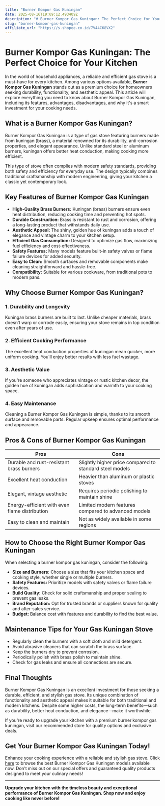 ```yaml
---
title: "Burner Kompor Gas Kuningan"
date: 2025-08-16T19:09:12.493409Z
description: "# Burner Kompor Gas Kuningan: The Perfect Choice for Your Kitchen..."
slug: "burner-kompor-gas-kuningan"
affiliate_url: "https://s.shopee.co.id/7V44C68VX2"
---
```

# Burner Kompor Gas Kuningan: The Perfect Choice for Your Kitchen

In the world of household appliances, a reliable and efficient gas stove is a must-have for every kitchen. Among various options available, **Burner Kompor Gas Kuningan** stands out as a premium choice for homeowners seeking durability, functionality, and aesthetic appeal. This article will explore everything you need to know about Burner Kompor Gas Kuningan, including its features, advantages, disadvantages, and why it's a smart investment for your cooking needs.

## What is a Burner Kompor Gas Kuningan?

Burner Kompor Gas Kuningan is a type of gas stove featuring burners made from kuningan (brass), a material renowned for its durability, anti-corrosion properties, and elegant appearance. Unlike standard steel or aluminum burners, kuningan offers better heat conduction, making cooking more efficient.

This type of stove often complies with modern safety standards, providing both safety and efficiency for everyday use. The design typically combines traditional craftsmanship with modern engineering, giving your kitchen a classic yet contemporary look.

## Key Features of Burner Kompor Gas Kuningan

- **High-Quality Brass Burners:** Kuningan (brass) burners ensure even heat distribution, reducing cooking time and preventing hot spots.
- **Durable Construction:** Brass is resistant to rust and corrosion, offering a long-lasting product that withstands daily use.
- **Aesthetic Appeal:** The shiny, golden hue of kuningan adds a touch of elegance and vintage charm to your kitchen setup.
- **Efficient Gas Consumption:** Designed to optimize gas flow, maximizing fuel efficiency and cost-effectiveness.
- **Safety Features:** Many models feature built-in safety valves or flame failure devices for added security.
- **Easy to Clean:** Smooth surfaces and removable components make cleaning straightforward and hassle-free.
- **Compatibility:** Suitable for various cookware, from traditional pots to modern pans.

## Why Choose Burner Kompor Gas Kuningan?

### 1. Durability and Longevity

Kuningan brass burners are built to last. Unlike cheaper materials, brass doesn’t warp or corrode easily, ensuring your stove remains in top condition even after years of use.

### 2. Efficient Cooking Performance

The excellent heat conduction properties of kuningan mean quicker, more uniform cooking. You'll enjoy better results with less fuel wastage.

### 3. Aesthetic Value

If you're someone who appreciates vintage or rustic kitchen decor, the golden hue of kuningan adds sophistication and warmth to your cooking space.

### 4. Easy Maintenance

Cleaning a Burner Kompor Gas Kuningan is simple, thanks to its smooth surface and removable parts. Regular upkeep ensures optimal performance and appearance.

## Pros & Cons of Burner Kompor Gas Kuningan

| Pros | Cons |
| --- | --- |
| Durable and rust-resistant brass burners | Slightly higher price compared to standard steel models |
| Excellent heat conduction | Heavier than aluminum or plastic stoves |
| Elegant, vintage aesthetic | Requires periodic polishing to maintain shine |
| Energy-efficient with even flame distribution | Limited modern features compared to advanced models |
| Easy to clean and maintain | Not as widely available in some regions |

## How to Choose the Right Burner Kompor Gas Kuningan

When selecting a burner kompor gas kuningan, consider the following:

- **Size and Burners:** Choose a size that fits your kitchen space and cooking style, whether single or multiple burners.
- **Safety Features:** Prioritize models with safety valves or flame failure devices.
- **Build Quality:** Check for solid craftsmanship and proper sealing to prevent gas leaks.
- **Brand Reputation:** Opt for trusted brands or suppliers known for quality and after-sales service.
- **Budget:** Balance cost with features and durability to find the best value.

## Maintenance Tips for Your Gas Kuningan Stove

- Regularly clean the burners with a soft cloth and mild detergent.
- Avoid abrasive cleaners that can scratch the brass surface.
- Keep the burners dry to prevent corrosion.
- Periodically polish with brass polish to maintain shine.
- Check for gas leaks and ensure all connections are secure.

## Final Thoughts

Burner Kompor Gas Kuningan is an excellent investment for those seeking a durable, efficient, and stylish gas stove. Its unique combination of functionality and aesthetic appeal makes it suitable for both traditional and modern kitchens. Despite some higher costs, the long-term benefits—such as durability, better heat conduction, and elegance—make it worthwhile.

If you're ready to upgrade your kitchen with a premium burner kompor gas kuningan, visit our recommended store for quality options and exclusive deals.

## Get Your Burner Kompor Gas Kuningan Today!

Enhance your cooking experience with a reliable and stylish gas stove. Click [here](https://s.shopee.co.id/7V44C68VX2) to browse the best Burner Kompor Gas Kuningan models available now. Don't miss out on our special offers and guaranteed quality products designed to meet your culinary needs!

---

**Upgrade your kitchen with the timeless beauty and exceptional performance of Burner Kompor Gas Kuningan. Shop now and enjoy cooking like never before!**